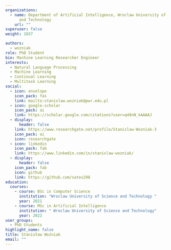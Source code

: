 ```yaml
---
organizations:
  - name: Department of Artificial Intelligence, Wroclaw University of Science
      and Technology
    url: ""
superuser: false
weight: 1037

authors:
  - wozniak
role: PhD Student
bio: Machine Learning Researcher Engineer
interests:
  - Natural Language Processing
  - Machine Learning
  - Continual Learning
  - Multitask Learning
social:
  - icon: envelope
    icon_pack: fas
    link: mailto:stanislaw.wozniak@pwr.edu.pl
  - icon: google-scholar
    icon_pack: ai
    link: https://scholar.google.com/citations?user=q49nN_kAAAAJ
  - display:
      header: false
    link: https://www.researchgate.net/profile/Stanislaw-Wozniak-3
    icon_pack: ai
    icon: researchgate
  - icon: linkedin
    icon_pack: fab
    link: https://www.linkedin.com/in/stanislaw-wozniak/
  - display:
      header: false
    icon_pack: fab
    icon: github
    link: https://github.com/sates298
education:
  courses:
    - course: BSc in Computer Science
      institution: "Wroclaw University of Science and Technology "
      year: 2021
    - course: MSc in Artificial Intelligence
      institution: " Wroclaw University of Science and Technology"
      year: 2022
user_groups:
  - PhD Students
highlight_name: false
title: Stanisław Woźniak
email: ""
---
```

